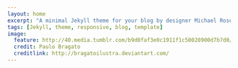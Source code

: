```yaml
---
layout: home
excerpt: "A minimal Jekyll theme for your blog by designer Michael Rose."
tags: [Jekyll, theme, responsive, blog, template]
image:
  feature: http://40.media.tumblr.com/b9d0faf3e0c1911f1c50028900d7b7d0/tumblr_nxtoddzg2l1qhttpto10_1280.jpg
  credit: Paulo Bragato
  creditlink: http://bragatoilustra.deviantart.com/
---
```

